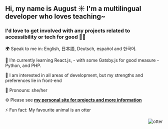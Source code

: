 ## Hi, my name is August ☀️ I'm a multilingual developer who loves teaching~

### I'd love to get involved with any projects related to accessibility or tech for good 🦸‍♀️

🌍 Speak to me in: English, 日本語, Deutsch, español and 한국어. 

🌱 I’m currently learning React.js, - with some Gatsby.js for good measure - Python, and PHP. 

🎨 I am interested in all areas of development, but my strengths and preferences lie in front-end 

📝 Pronouns: she/her

⚙️ Please see **[my personal site for projects and more information](https://augustdev.netlify.app/)**

⚡ Fun fact: My favourite animal is an otter

<img align="right" alt="otter" src="https://image.shutterstock.com/image-photo/image-150nw-486183526.jpg"/>
